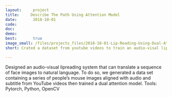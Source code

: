 ```yaml
---
layout:     project
title:     Describe The Path Using Attention Model
date:       2018-10-01
code:
doc:
demo:
best:       true
image_small: /files/projects_files/2018-10-01-Lip-Reading-Using-Dual-Attention-Model.png
short: Crated a dataset from youtube videos to train an audio-visal lipreading system

---
```

Designed an audio-visual lipreading system that can translate a sequence of face images to natural language. To do so, we generated a data set containing a series of people’s mouse images aligned with audio and subtitle from YouTube videos then trained a dual attention model. Tools: Pytorch, Python, OpenCV
